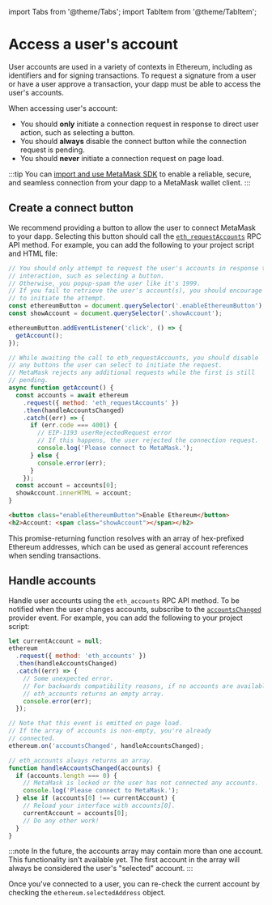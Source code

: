 import Tabs from '@theme/Tabs';
import TabItem from '@theme/TabItem';

# Access a user's account

User accounts are used in a variety of contexts in Ethereum, including as identifiers and for
signing transactions.
To request a signature from a user or have a user approve a transaction, your dapp must
be able to access the user's accounts.

When accessing user's account:

- You should **only** initiate a connection request in response to direct user action, such as
  selecting a button.
- You should **always** disable the connect button while the connection request is pending.
- You should **never** initiate a connection request on page load.

:::tip
You can [import and use MetaMask SDK](../how-to/use-sdk/index.md) to enable a
reliable, secure, and seamless connection from your dapp to a MetaMask wallet client.
:::

## Create a connect button

We recommend providing a button to allow the user to connect MetaMask to your dapp.
Selecting this button should call the
[`eth_requestAccounts`](../reference/rpc-api.md#ethereum-json-rpc-methods) RPC API method.
For example, you can add the following to your project script and HTML file:

<Tabs>
<TabItem value="javascript" label="JavaScript">

```javascript
// You should only attempt to request the user's accounts in response to user
// interaction, such as selecting a button.
// Otherwise, you popup-spam the user like it's 1999.
// If you fail to retrieve the user's account(s), you should encourage the user
// to initiate the attempt.
const ethereumButton = document.querySelector('.enableEthereumButton');
const showAccount = document.querySelector('.showAccount');

ethereumButton.addEventListener('click', () => {
  getAccount();
});

// While awaiting the call to eth_requestAccounts, you should disable
// any buttons the user can select to initiate the request.
// MetaMask rejects any additional requests while the first is still
// pending.
async function getAccount() {
  const accounts = await ethereum
    .request({ method: 'eth_requestAccounts' })
    .then(handleAccountsChanged)
    .catch((err) => {
      if (err.code === 4001) {
        // EIP-1193 userRejectedRequest error
        // If this happens, the user rejected the connection request.
        console.log('Please connect to MetaMask.');
      } else {
        console.error(err);
      }
    });
  const account = accounts[0];
  showAccount.innerHTML = account;
}
```

</TabItem>
<TabItem value="html" label="HTML">

```html
<button class="enableEthereumButton">Enable Ethereum</button>
<h2>Account: <span class="showAccount"></span></h2>
```

</TabItem>
</Tabs>

This promise-returning function resolves with an array of hex-prefixed Ethereum addresses, which can
be used as general account references when sending transactions.

## Handle accounts

Handle user accounts using the `eth_accounts` RPC API method.
To be notified when the user changes accounts, subscribe to the
[`accountsChanged`](../reference/provider-api.md#accountschanged) provider event.
For example, you can add the following to your project script:

```javascript
let currentAccount = null;
ethereum
  .request({ method: 'eth_accounts' })
  .then(handleAccountsChanged)
  .catch((err) => {
    // Some unexpected error.
    // For backwards compatibility reasons, if no accounts are available,
    // eth_accounts returns an empty array.
    console.error(err);
  });

// Note that this event is emitted on page load.
// If the array of accounts is non-empty, you're already
// connected.
ethereum.on('accountsChanged', handleAccountsChanged);

// eth_accounts always returns an array.
function handleAccountsChanged(accounts) {
  if (accounts.length === 0) {
    // MetaMask is locked or the user has not connected any accounts.
    console.log('Please connect to MetaMask.');
  } else if (accounts[0] !== currentAccount) {
    // Reload your interface with accounts[0].
    currentAccount = accounts[0];
    // Do any other work!
  }
}
```

:::note
In the future, the accounts array may contain more than one account.
This functionality isn't available yet.
The first account in the array will always be considered the user's "selected" account.
:::

Once you've connected to a user, you can re-check the current account by checking the
`ethereum.selectedAddress` object.
